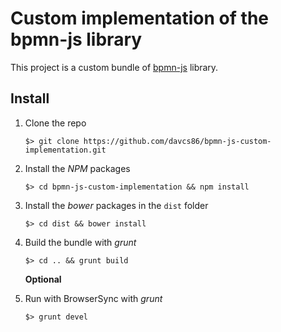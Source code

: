 # Custom implementation of the bpmn-js library

This project is a custom bundle of [bpmn-js](https://github.com/bpmn-io/bpmn-js) library.

## Install

1. Clone the repo

    ```shell
    $> git clone https://github.com/davcs86/bpmn-js-custom-implementation.git
    ```

1. Install the _NPM_ packages

    ```shell
    $> cd bpmn-js-custom-implementation && npm install
    ```

1. Install the _bower_ packages in the `dist` folder

    ```shell
    $> cd dist && bower install
    ```

1. Build the bundle with _grunt_

    ```shell
    $> cd .. && grunt build
    ```

    **Optional**

1. Run with BrowserSync with _grunt_

    ```shell
    $> grunt devel
    ```

